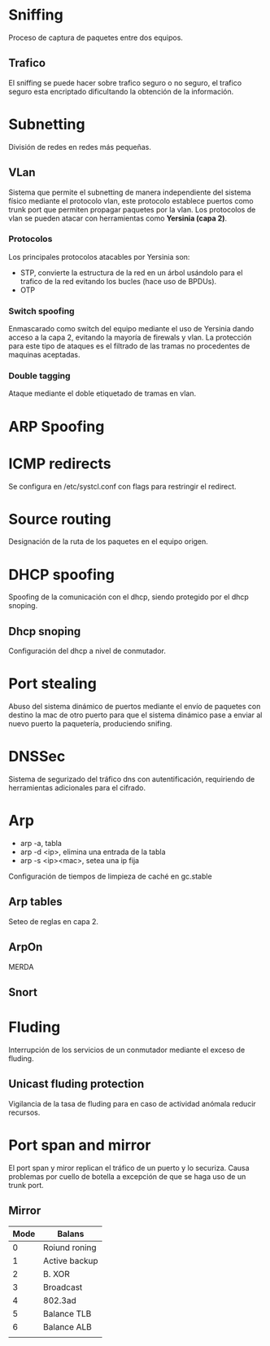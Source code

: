 # Sniffing
Proceso de captura de paquetes entre dos equipos.
## Trafico
El sniffing se puede hacer sobre trafico seguro o no seguro, el trafico seguro esta encriptado dificultando la obtención de la información.
# Subnetting
División de redes en redes más pequeñas.
## VLan
Sistema que permite el subnetting de manera independiente del sistema físico mediante el protocolo vlan, este protocolo establece puertos como trunk port que permiten propagar paquetes por la vlan.
Los protocolos de vlan se pueden atacar con herramientas como **Yersinia (capa 2)**.
### Protocolos
Los principales protocolos atacables por Yersinia son:
- STP, convierte la estructura de la red en un árbol usándolo para el trafico de la red evitando los bucles (hace uso de BPDUs).
- OTP
### Switch spoofing
Enmascarado como switch del equipo mediante el uso de Yersinia dando acceso a la capa 2, evitando la mayoría de firewals y vlan.
La protección para este tipo de ataques es el filtrado de las tramas no procedentes de maquinas aceptadas.
### Double tagging
Ataque mediante el doble etiquetado de tramas en vlan.
# ARP Spoofing
# ICMP redirects
Se configura en /etc/systcl.conf con flags para restringir el redirect.
# Source routing
Designación de la ruta de los paquetes en el equipo origen.
# DHCP spoofing
Spoofing de la comunicación con el dhcp, siendo protegido por el dhcp snoping.
## Dhcp snoping
Configuración del dhcp a nivel de conmutador.
# Port stealing
Abuso del sistema dinámico de puertos mediante el envío de paquetes con destino la mac de otro puerto para que el sistema dinámico pase a enviar al nuevo puerto la paquetería, produciendo snifing.
# DNSSec
Sistema de segurizado del tráfico dns con autentificación, requiriendo de herramientas adicionales para el cifrado.
# Arp
- arp -a, tabla
- arp -d \<ip\>, elimina una entrada de la tabla
- arp -s \<ip>\<mac\>, setea una ip fija

Configuración de tiempos de limpieza de caché en gc.stable
## Arp tables
Seteo de reglas en capa 2.
## ArpOn
MERDA
## Snort
# Fluding
Interrupción de los servicios de un conmutador mediante el exceso de fluding.
## Unicast fluding protection
Vigilancia de la tasa de fluding para en caso de actividad anómala reducir recursos.
# Port span and mirror
El port span y miror replican el tráfico de un puerto y lo securiza. Causa problemas por cuello de botella a excepción de que se haga uso de un trunk port.
## Mirror
| Mode | Balans        |
| ---- | ------------- |
| 0    | Roiund roning |
| 1    | Active backup |
| 2    | B. XOR        |
| 3    | Broadcast     |
| 4    | 802.3ad       |
| 5    | Balance TLB   |
| 6    | Balance ALB   |
|      |               |
